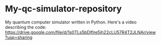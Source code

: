 # My-qc-simulator-repository
My quantum computer simulator written in Python.
Here's a video describing the code:
https://drive.google.com/file/d/1s0TLs5bDlflre5jh22cLU57R4T2JLNAr/view?usp=sharing
